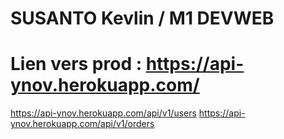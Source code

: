 SUSANTO Kevlin / M1 DEVWEB
=================================================
Lien vers prod : https://api-ynov.herokuapp.com/
=================================================
https://api-ynov.herokuapp.com/api/v1/users
https://api-ynov.herokuapp.com/api/v1/orders
